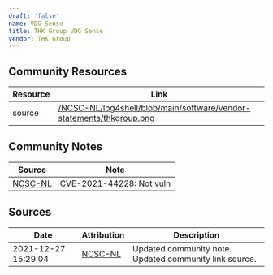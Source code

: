 ```yaml
---
draft: 'false'
name: VDG Sense
title: THK Group VDG Sense
vendor: THK Group
---
```



## Community Resources
| Resource | Link |
| --- | --- |
| source | [/NCSC-NL/log4shell/blob/main/software/vendor-statements/thkgroup.png](/NCSC-NL/log4shell/blob/main/software/vendor-statements/thkgroup.png) |

## Community Notes
| Source | Note |
| --- | --- |
| [NCSC-NL](https://github.com/NCSC-NL/log4shell/blob/main/software/README.md) | CVE-2021-44228: Not vuln </ul> |

## Sources
| Date | Attribution | Description |
| --- | --- | --- |
| 2021-12-27 15:29:04 | [NCSC-NL](https://github.com/NCSC-NL/log4shell/blob/main/software/README.md) | Updated community note. Updated community link source.  |

